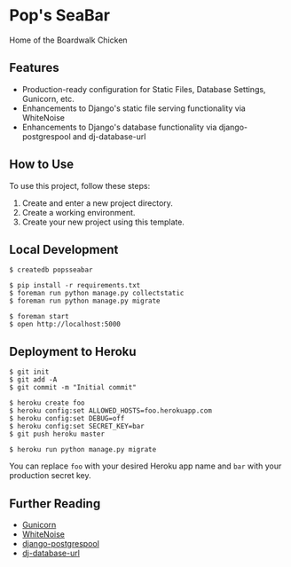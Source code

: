 # Pop's SeaBar

Home of the Boardwalk Chicken


## Features

- Production-ready configuration for Static Files, Database Settings, Gunicorn, etc.
- Enhancements to Django's static file serving functionality via WhiteNoise
- Enhancements to Django's database functionality via django-postgrespool and dj-database-url


## How to Use

To use this project, follow these steps:

1. Create and enter a new project directory.
2. Create a working environment.
3. Create your new project using this template.


## Local Development

    $ createdb popsseabar

    $ pip install -r requirements.txt
    $ foreman run python manage.py collectstatic
    $ foreman run python manage.py migrate

    $ foreman start
    $ open http://localhost:5000


## Deployment to Heroku

    $ git init
    $ git add -A
    $ git commit -m "Initial commit"

    $ heroku create foo
    $ heroku config:set ALLOWED_HOSTS=foo.herokuapp.com
    $ heroku config:set DEBUG=off
    $ heroku config:set SECRET_KEY=bar
    $ git push heroku master

    $ heroku run python manage.py migrate

You can replace ``foo`` with your desired Heroku app name and ``bar`` with your production secret key.


## Further Reading

- [Gunicorn](https://warehouse.python.org/project/gunicorn/)
- [WhiteNoise](https://warehouse.python.org/project/whitenoise/)
- [django-postgrespool](https://warehouse.python.org/project/django-postgrespool/)
- [dj-database-url](https://warehouse.python.org/project/dj-database-url/)

